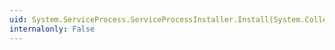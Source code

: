```yaml
---
uid: System.ServiceProcess.ServiceProcessInstaller.Install(System.Collections.IDictionary)
internalonly: False
---
```

